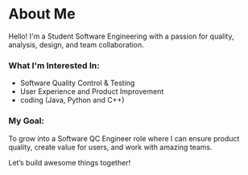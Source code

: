 # About Me

Hello! I'm a Student Software Engineering with a passion for quality, analysis, design, and team collaboration.

### What I'm Interested In:
- Software Quality Control & Testing
- User Experience and Product Improvement
- coding (Java, Python and C++)

### My Goal:
To grow into a Software QC Engineer role where I can ensure product quality, create value for users, and work with amazing teams.

Let’s build awesome things together!
